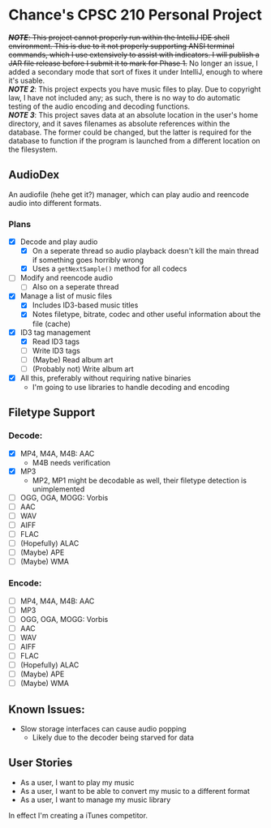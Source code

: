 # Chance's CPSC 210 Personal Project

~~***NOTE***: This project cannot properly run within the IntelliJ IDE shell environment. This is due to it not properly supporting ANSI terminal commands, which I use extensively to assist with indicators. I will publish a JAR file release before I submit it to mark for Phase 1.~~ No longer an issue, I added a secondary mode that sort of fixes it under IntelliJ, enough to where it's usable.<br>
***NOTE 2***: This project expects you have music files to play. Due to copyright law, I have not included any; as such, there is no way to do automatic testing of the audio encoding and decoding functions.<br>
***NOTE 3***: This project saves data at an absolute location in the user's home directory, and it saves filenames as absolute references within the database. The former could be changed, but the latter is required for the database to function if the program is launched from a different location on the filesystem.

## AudioDex
An audiofile (hehe get it?) manager, which can play audio and reencode audio into different formats.

### Plans
- [x] Decode and play audio
  - [x] On a seperate thread so audio playback doesn't kill the main thread if something goes horribly wrong
  - [x] Uses a `getNextSample()` method for all codecs
- [ ] Modify and reencode audio
  - [ ] Also on a seperate thread
- [x] Manage a list of music files
  - [x] Includes ID3-based music titles
  - [x] Notes filetype, bitrate, codec and other useful information about the file (cache)
- [x] ID3 tag management
  - [x] Read ID3 tags
  - [ ] Write ID3 tags
  - [ ] (Maybe) Read album art
  - [ ] (Probably not) Write album art
- [x] All this, preferably without requiring native binaries
  - I'm going to use libraries to handle decoding and encoding
  
## Filetype Support
### Decode:
- [x] MP4, M4A, M4B: AAC
  - M4B needs verification
- [x] MP3
  - MP2, MP1 might be decodable as well, their filetype detection is unimplemented
- [ ] OGG, OGA, MOGG: Vorbis
- [ ] AAC
- [ ] WAV
- [ ] AIFF
- [ ] FLAC
- [ ] (Hopefully) ALAC
- [ ] (Maybe) APE
- [ ] (Maybe) WMA

### Encode:
- [ ] MP4, M4A, M4B: AAC
- [ ] MP3
- [ ] OGG, OGA, MOGG: Vorbis
- [ ] AAC
- [ ] WAV
- [ ] AIFF
- [ ] FLAC
- [ ] (Hopefully) ALAC
- [ ] (Maybe) APE
- [ ] (Maybe) WMA

## Known Issues:
- Slow storage interfaces can cause audio popping
  - Likely due to the decoder being starved for data

## User Stories
- As a user, I want to play my music
- As a user, I want to be able to convert my music to a different format
- As a user, I want to manage my music library

In effect I'm creating a iTunes competitor.
